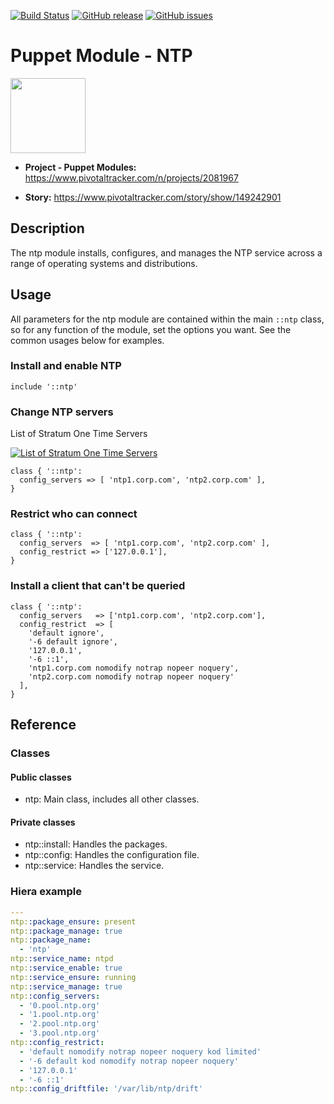 
[![Build Status](https://travis-ci.org/petersonwsantos/puppet-ntp.svg?branch=master)](https://travis-ci.org/petersonwsantos/puppet-ntp)
[![GitHub release](https://img.shields.io/github/release/petersonwsantos/puppet-ntp.svg)](https://github.com/petersonwsantos/windows_desktop_packages/releases)
[![GitHub issues](https://img.shields.io/github/issues/petersonwsantos/puppet-ntp.svg)](https://github.com/petersonwsantos/windows_desktop_packages/issues)


Puppet Module - NTP
==============================

<img src="https://www.pivotaltracker.com/images/v7/logos/logo_main.png" width="120">

- **Project - Puppet Modules:** https://www.pivotaltracker.com/n/projects/2081967

- **Story:** https://www.pivotaltracker.com/story/show/149242901


## Description
The ntp module installs, configures, and manages the NTP service across a range of operating systems and distributions.

## Usage

All parameters for the ntp module are contained within the main `::ntp` class, so for any function of the module, set the options you want. See the common usages below for examples.

### Install and enable NTP

```puppet
include '::ntp'
```

### Change NTP servers

List of Stratum One Time Servers

[![List of Stratum One Time Servers](http://support.ntp.org/pub/TWiki/TWikiLogos/ntp_logo.png)](http://support.ntp.org/bin/view/Servers/StratumOneTimeServers)

```puppet
class { '::ntp':
  config_servers => [ 'ntp1.corp.com', 'ntp2.corp.com' ],
}
```

### Restrict who can connect

```puppet
class { '::ntp':
  config_servers  => [ 'ntp1.corp.com', 'ntp2.corp.com' ],
  config_restrict => ['127.0.0.1'],
}
```

### Install a client that can't be queried

```puppet
class { '::ntp':
  config_servers   => ['ntp1.corp.com', 'ntp2.corp.com'],
  config_restrict  => [
    'default ignore',
    '-6 default ignore',
    '127.0.0.1',
    '-6 ::1',
    'ntp1.corp.com nomodify notrap nopeer noquery',
    'ntp2.corp.com nomodify notrap nopeer noquery'
  ],
}
```

## Reference

### Classes

#### Public classes

* ntp: Main class, includes all other classes.

#### Private classes

* ntp::install: Handles the packages.
* ntp::config: Handles the configuration file.
* ntp::service: Handles the service.


### Hiera example

```yaml
---
ntp::package_ensure: present
ntp::package_manage: true
ntp::package_name: 
  - 'ntp'
ntp::service_name: ntpd
ntp::service_enable: true
ntp::service_ensure: running
ntp::service_manage: true
ntp::config_servers:
  - '0.pool.ntp.org'
  - '1.pool.ntp.org'
  - '2.pool.ntp.org'
  - '3.pool.ntp.org'
ntp::config_restrict:
  - 'default nomodify notrap nopeer noquery kod limited'
  - '-6 default kod nomodify notrap nopeer noquery'
  - '127.0.0.1'
  - '-6 ::1'
ntp::config_driftfile: '/var/lib/ntp/drift'

```

